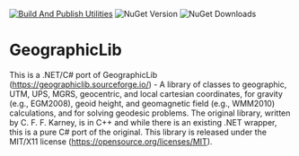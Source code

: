 [![Build And Publish Utilities](https://github.com/PyxisInt/GeographicLib/actions/workflows/buildandpublish.yml/badge.svg)](https://github.com/PyxisInt/GeographicLib/actions/workflows/buildandpublish.yml) ![NuGet Version](https://img.shields.io/nuget/v/PyxisInt.GeographicLib) ![NuGet Downloads](https://img.shields.io/nuget/dt/PyxisInt.GeographicLib)



# GeographicLib
This is a .NET/C# port of GeographicLib (https://geographiclib.sourceforge.io/) - A library of classes to geographic, UTM, UPS, MGRS, geocentric, and local cartesian coordinates, for gravity (e.g., EGM2008), geoid height, and geomagnetic field (e.g., WMM2010) calculations, and for solving geodesic problems. The original library, written by C. F. F. Karney, is in C++ and while there is an existing .NET wrapper, this is a pure C# port of the original. This library is released under the MIT/X11 license (https://opensource.org/licenses/MIT).


